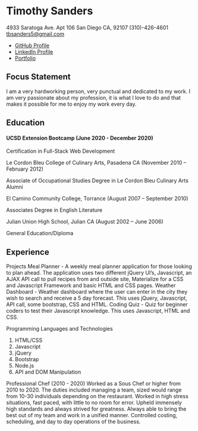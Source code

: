 # Timothy Sanders #
4933 Saratoga Ave. Apt 106
San Diego CA, 92107
(310)-426-4601
tbsanders5@gmail.com
* [GitHub Profile](https://github.com/tbsanders5)
* [LinkedIn Profile](https://www.linkedin.com/in/timothy-sanders-540b6656/)
* [Portfolio](https://tbsanders5.github.io/responsiveportfolio/)

## Focus Statement ##
I am a very hardworking person, very punctual and dedicated to my work. I am very passionate about my
profession, it is what I love to do and that makes it possible for me to enjoy my work every day.


## Education ##
#### UCSD Extension Bootcamp                                                         (June 2020 - December 2020) ####
Certification in Full-Stack Web Development 

Le Cordon Bleu College of Culinary Arts, Pasadena CA                           (November 2010 – February 2012)

Associate of Occupational Studies Degree in Le Cordon Bleu Culinary Arts
Alumni

El Camino Community College, Torrance                                           (August 2007 – September 2010)

Associates Degree in English Literature

Julian Union High School, Julian CA                                               (August 2002 – June 2006)

General Education/Diploma

## Experience ##

Projects
Meal Planner - A weekly meal planner application for those looking to plan ahead. The application uses two different jQuery UI’s, Javascript, an AJAX API call to pull recipes from and outside site, Materialize for a CSS and Javascript Framework and basic HTML and CSS pages. 
Weather Dashboard - Weather dashboard where the user can enter in the city they wish to search and receive a 5 day forecast. This uses jQuery, Javascript, API call, some bootstrap, CSS and HTML.
Coding Quiz - Quiz for beginner coders to test their Javascript knowledge. This uses Javascript, HTML and CSS.

Programming Languages and Technologies
1. HTML/CSS
1. Javascript
1. jQuery
1. Bootstrap
1. Node.js
1. API and DOM Manipulation

Professional Chef                                                                         (2010 - 2020)
Worked as a Sous Chef or higher from 2010 to 2020. The duties included managing a team, sized would range from 10-30 individuals depending on the restaurant. Worked in high stress situations, fast paced, with little to no room for error. Upheld immensely high standards and always strived for greatness. Always able to bring the best out of my team and work in a unified manner. Controlled costing, scheduling, and day to day operations of the business. 


